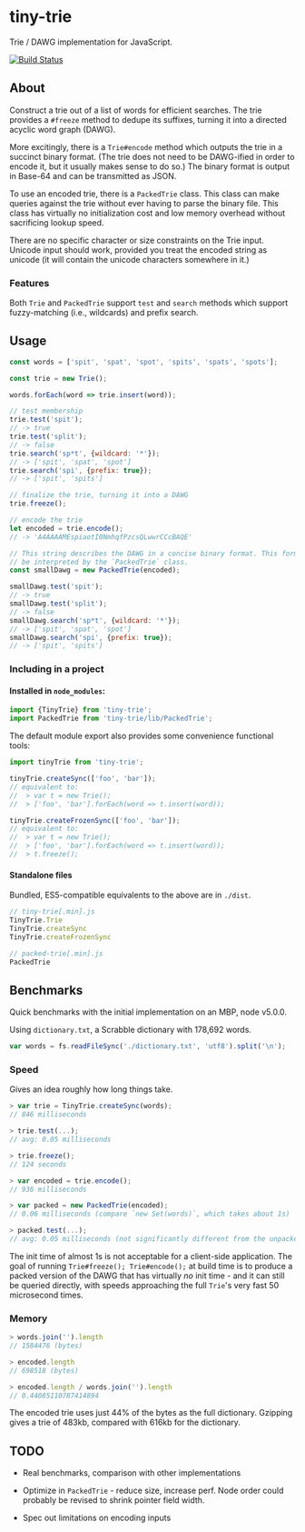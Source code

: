 tiny-trie
===

Trie / DAWG implementation for JavaScript.

[![Build Status](https://travis-ci.org/jnu/tiny-trie.svg?branch=master)](https://travis-ci.org/jnu/tiny-trie)

## About

Construct a trie out of a list of words for efficient searches. The trie
provides a `#freeze` method to dedupe its suffixes, turning it into a directed
acyclic word graph (DAWG).

More excitingly, there is a `Trie#encode` method which outputs the trie in a
succinct binary format. (The trie does not need to be DAWG-ified in order to
encode it, but it usually makes sense to do so.) The binary format is output in
Base-64 and can be transmitted as JSON.

To use an encoded trie, there is a `PackedTrie` class. This class can make
queries against the trie without ever having to parse the binary file. This
class has virtually no initialization cost and low memory overhead without
sacrificing lookup speed.

There are no specific character or size constraints on the Trie input. Unicode
input should work, provided you treat the encoded string as unicode (it will
contain the unicode characters somewhere in it.)

### Features
Both `Trie` and `PackedTrie` support `test` and `search` methods which support
fuzzy-matching (i.e., wildcards) and prefix search.

## Usage

```js
const words = ['spit', 'spat', 'spot', 'spits', 'spats', 'spots'];

const trie = new Trie();

words.forEach(word => trie.insert(word));

// test membership
trie.test('spit');
// -> true
trie.test('split');
// -> false
trie.search('sp*t', {wildcard: '*'});
// -> ['spit', 'spat', 'spot']
trie.search('spi', {prefix: true});
// -> ['spit', 'spits']

// finalize the trie, turning it into a DAWG
trie.freeze();

// encode the trie
let encoded = trie.encode();
// -> 'A4AAAAMEspiaotI0NmhqfPzcsQLwwrCCcBAQE'

// This string describes the DAWG in a concise binary format. This format can
// be interpreted by the `PackedTrie` class.
const smallDawg = new PackedTrie(encoded);

smallDawg.test('spit');
// -> true
smallDawg.test('split');
// -> false
smallDawg.search('sp*t', {wildcard: '*'});
// -> ['spit', 'spat', 'spot']
smallDawg.search('spi', {prefix: true});
// -> ['spit', 'spits']
```

### Including in a project

#### Installed in `node_modules`:
```js
import {TinyTrie} from 'tiny-trie';
import PackedTrie from 'tiny-trie/lib/PackedTrie';
```

The default module export also provides some convenience functional tools:

```js
import tinyTrie from 'tiny-trie';

tinyTrie.createSync(['foo', 'bar']);
// equivalent to:
//  > var t = new Trie();
//  > ['foo', 'bar'].forEach(word => t.insert(word));

tinyTrie.createFrozenSync(['foo', 'bar']);
// equivalent to:
//  > var t = new Trie();
//  > ['foo', 'bar'].forEach(word => t.insert(word));
//  > t.freeze();
```

#### Standalone files
Bundled, ES5-compatible equivalents to the above are in `./dist`.

```js
// tiny-trie[.min].js
TinyTrie.Trie
TinyTrie.createSync
TinyTrie.createFrozenSync

// packed-trie[.min].js
PackedTrie
```

## Benchmarks

Quick benchmarks with the initial implementation on an MBP, node v5.0.0.

Using `dictionary.txt`, a Scrabble dictionary with 178,692 words.

```js
var words = fs.readFileSync('./dictionary.txt', 'utf8').split('\n');
```

### Speed

Gives an idea roughly how long things take.

```js
> var trie = TinyTrie.createSync(words);
// 846 milliseconds

> trie.test(...);
// avg: 0.05 milliseconds

> trie.freeze();
// 124 seconds

> var encoded = trie.encode();
// 936 milliseconds

> var packed = new PackedTrie(encoded);
// 0.06 milliseconds (compare `new Set(words)`, which takes about 1s)

> packed.test(...);
// avg: 0.05 milliseconds (not significantly different from the unpacked trie!)
```

The init time of almost 1s is not acceptable for a client-side application.
The goal of running `Trie#freeze(); Trie#encode();` at build time is to
produce a packed version of the DAWG that has virtually *no* init time - and it
can still be queried directly, with speeds approaching the full `Trie`'s very
fast 50 microsecond times.

### Memory

```js
> words.join('').length
// 1584476 (bytes)

> encoded.length
// 698518 (bytes)

> encoded.length / words.join('').length
// 0.44085110787414894
```

The encoded trie uses just 44% of the bytes as the full dictionary. Gzipping
gives a trie of 483kb, compared with 616kb for the dictionary.

## TODO

* Real benchmarks, comparison with other implementations

* Optimize in `PackedTrie` - reduce size, increase perf. Node order could
probably be revised to shrink pointer field width.

* Spec out limitations on encoding inputs
